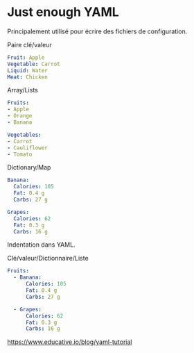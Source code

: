 # Just enough YAML

Principalement utilisé pour écrire des fichiers de configuration.

Paire clé/valeur

```yaml
Fruit: Apple
Vegetable: Carrot
Liquid: Water
Meat: Chicken
```

Array/Lists

```yaml
Fruits:
- Apple
- Orange
- Banana

Vegetables:
- Carrot
- Cauliflower
- Tomato
```

Dictionary/Map

```yaml
Banana:
  Calories: 105
  Fat: 0.4 g
  Carbs: 27 g

Grapes:
  Calories: 62
  Fat: 0.3 g
  Carbs: 16 g
```

Indentation dans YAML.


Clé/valeur/Dictionnaire/Liste
```yaml
Fruits:
  - Banana:
      Calories: 105
      Fat: 0.4 g
      Carbs: 27 g

  - Grapes:
      Calories: 62
      Fat: 0.3 g
      Carbs: 16 g
```

https://www.educative.io/blog/yaml-tutorial